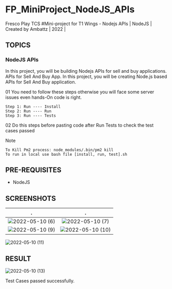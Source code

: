 # FP_MiniProject_NodeJS_APIs
Fresco Play TCS #Mini-project for T1 Wings - Nodejs APIs | NodeJS | Created by Ambattz | 2022 |

## TOPICS
### NodeJS APIs
In this project, you will be building Nodejs APIs for sell and buy applications. APIs for Sell And Buy App. In this project, you will be creating Node.js based APIs for Sell And Buy application.

01 You need to follow these steps otherwise you will face some server issues even hands-On code is right. 

    Step 1: Run ---- Install
    Step 2: Run ---- Run
    Step 3: Run ---- Tests 
    
02 Do this steps before pasting code after Run Tests to check the test cases passed

Note
   
    To Kill Pm2 process: node_modules/.bin/pm2 kill 
    To run in local use bash file [install, run, test].sh

## PRE-REQUISITES
* NodeJS

## SCREENSHOTS
 .         | .
:-------------------------:|:-------------------------:
![2022-05-10 (6)](https://user-images.githubusercontent.com/69767685/167633117-de59e9ad-d3f8-411d-9deb-887c217c0678.png)|![2022-05-10 (7)](https://user-images.githubusercontent.com/69767685/167633155-2a409854-0043-41b6-886d-4635e1cb7f4d.png)
![2022-05-10 (9)](https://user-images.githubusercontent.com/69767685/167633206-4d58491f-505a-4513-b66a-06d0497f4bc3.png)|![2022-05-10 (10)](https://user-images.githubusercontent.com/69767685/167633221-d4471e9a-8421-4dbd-991a-c18b4bdd51d2.png)
![2022-05-10 (11)](https://user-images.githubusercontent.com/69767685/167633233-743047ee-df06-4f4b-a1e8-3d50440e61b2.png)

## RESULT
![2022-05-10 (13)](https://user-images.githubusercontent.com/69767685/167633267-02c38bf7-5b25-432f-ba3e-8244d1de11ee.png)

Test Cases passed successfully.
